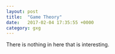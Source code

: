 ```yaml
---
layout: post
title:  "Game Theory"
date:   2017-02-04 17:35:55 +0000
category: gxg
---
```


There is nothing in here that is interesting.
